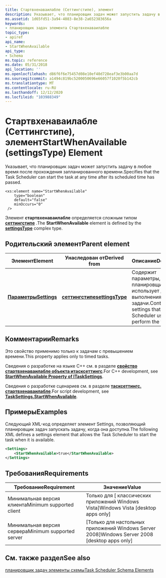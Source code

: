 ```yaml
---
title: Стартвхенаваилабле (Сеттингстипе), элемент
description: Указывает, что планировщик задач может запустить задачу в любое время после прохождения запланированного времени.
ms.assetid: 1d65fd51-3a94-4083-8e38-2a652383656a
keywords:
- планировщик задач элемента Стартвхенаваилабле
topic_type:
- apiref
api_name:
- StartWhenAvailable
api_type:
- Schema
ms.topic: reference
ms.date: 05/31/2018
api_location: ''
ms.openlocfilehash: d86f6f6e75457d08e10ef40d728eaf3e3b00aa7d
ms.sourcegitcommit: a1494c819bc5200050696e66057f1020f5b142cb
ms.translationtype: MT
ms.contentlocale: ru-RU
ms.lasthandoff: 12/12/2020
ms.locfileid: "103988349"
---
```

# <a name="startwhenavailable-settingstype-element"></a><span data-ttu-id="86b0d-104">Стартвхенаваилабле (Сеттингстипе), элемент</span><span class="sxs-lookup"><span data-stu-id="86b0d-104">StartWhenAvailable (settingsType) Element</span></span>

<span data-ttu-id="86b0d-105">Указывает, что планировщик задач может запустить задачу в любое время после прохождения запланированного времени.</span><span class="sxs-lookup"><span data-stu-id="86b0d-105">Specifies that the Task Scheduler can start the task at any time after its scheduled time has passed.</span></span>

``` syntax
<xs:element name="StartWhenAvailable"
    type="boolean"
    default="false"
    minOccurs="0"
 />
```

<span data-ttu-id="86b0d-106">Элемент **стартвхенаваилабле** определяется сложным типом [**сеттингстипе**](taskschedulerschema-settingstype-complextype.md) .</span><span class="sxs-lookup"><span data-stu-id="86b0d-106">The **StartWhenAvailable** element is defined by the [**settingsType**](taskschedulerschema-settingstype-complextype.md) complex type.</span></span>

## <a name="parent-element"></a><span data-ttu-id="86b0d-107">Родительский элемент</span><span class="sxs-lookup"><span data-stu-id="86b0d-107">Parent element</span></span>



| <span data-ttu-id="86b0d-108">Элемент</span><span class="sxs-lookup"><span data-stu-id="86b0d-108">Element</span></span>                                                           | <span data-ttu-id="86b0d-109">Унаследован от</span><span class="sxs-lookup"><span data-stu-id="86b0d-109">Derived from</span></span>                                                         | <span data-ttu-id="86b0d-110">Описание</span><span class="sxs-lookup"><span data-stu-id="86b0d-110">Description</span></span>                                                                        |
|-------------------------------------------------------------------|----------------------------------------------------------------------|------------------------------------------------------------------------------------|
| [<span data-ttu-id="86b0d-111">**Параметры**</span><span class="sxs-lookup"><span data-stu-id="86b0d-111">**Settings**</span></span>](taskschedulerschema-settings-tasktype-element.md) | [<span data-ttu-id="86b0d-112">**сеттингстипе**</span><span class="sxs-lookup"><span data-stu-id="86b0d-112">**settingsType**</span></span>](taskschedulerschema-settingstype-complextype.md) | <span data-ttu-id="86b0d-113">Содержит параметры, которые планировщик задач использует для выполнения задачи.</span><span class="sxs-lookup"><span data-stu-id="86b0d-113">Contains the settings that the Task Scheduler uses to perform the task.</span></span><br/> |



## <a name="remarks"></a><span data-ttu-id="86b0d-114">Комментарии</span><span class="sxs-lookup"><span data-stu-id="86b0d-114">Remarks</span></span>

<span data-ttu-id="86b0d-115">Это свойство применимо только к задачам с превышением времени.</span><span class="sxs-lookup"><span data-stu-id="86b0d-115">This property applies only to timed tasks.</span></span>

<span data-ttu-id="86b0d-116">Сведения о разработке на языке C++ см. в разделе [**свойство стартвхенаваилабле объекта итасксеттингс**](/windows/desktop/api/taskschd/nf-taskschd-itasksettings-get_startwhenavailable).</span><span class="sxs-lookup"><span data-stu-id="86b0d-116">For C++ development, see [**StartWhenAvailable Property of ITaskSettings**](/windows/desktop/api/taskschd/nf-taskschd-itasksettings-get_startwhenavailable).</span></span>

<span data-ttu-id="86b0d-117">Сведения о разработке сценариев см. в разделе [**тасксеттингс. стартвхенаваилабле**](tasksettings-startwhenavailable.md).</span><span class="sxs-lookup"><span data-stu-id="86b0d-117">For script development, see [**TaskSettings.StartWhenAvailable**](tasksettings-startwhenavailable.md).</span></span>

## <a name="examples"></a><span data-ttu-id="86b0d-118">Примеры</span><span class="sxs-lookup"><span data-stu-id="86b0d-118">Examples</span></span>

<span data-ttu-id="86b0d-119">Следующий XML-код определяет элемент Settings, позволяющий планировщик задач запускать задачу, когда она доступна.</span><span class="sxs-lookup"><span data-stu-id="86b0d-119">The following XML defines a settings element that allows the Task Scheduler to start the task when it is available.</span></span>


```XML
<Settings>
    <StartWhenAvailable>true</StartWhenAvailable>
</Settings>
```



## <a name="requirements"></a><span data-ttu-id="86b0d-120">Требования</span><span class="sxs-lookup"><span data-stu-id="86b0d-120">Requirements</span></span>



| <span data-ttu-id="86b0d-121">Требование</span><span class="sxs-lookup"><span data-stu-id="86b0d-121">Requirement</span></span> | <span data-ttu-id="86b0d-122">Значение</span><span class="sxs-lookup"><span data-stu-id="86b0d-122">Value</span></span> |
|-------------------------------------|------------------------------------------------------|
| <span data-ttu-id="86b0d-123">Минимальная версия клиента</span><span class="sxs-lookup"><span data-stu-id="86b0d-123">Minimum supported client</span></span><br/> | <span data-ttu-id="86b0d-124">Только для \[ классических приложений Windows Vista\]</span><span class="sxs-lookup"><span data-stu-id="86b0d-124">Windows Vista \[desktop apps only\]</span></span><br/>       |
| <span data-ttu-id="86b0d-125">Минимальная версия сервера</span><span class="sxs-lookup"><span data-stu-id="86b0d-125">Minimum supported server</span></span><br/> | <span data-ttu-id="86b0d-126">\[Только для настольных приложений Windows Server 2008\]</span><span class="sxs-lookup"><span data-stu-id="86b0d-126">Windows Server 2008 \[desktop apps only\]</span></span><br/> |



## <a name="see-also"></a><span data-ttu-id="86b0d-127">См. также раздел</span><span class="sxs-lookup"><span data-stu-id="86b0d-127">See also</span></span>

<dl> <dt>

[<span data-ttu-id="86b0d-128">планировщик задач элементы схемы</span><span class="sxs-lookup"><span data-stu-id="86b0d-128">Task Scheduler Schema Elements</span></span>](task-scheduler-schema-elements.md)
</dt> </dl>

 

 





